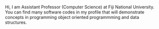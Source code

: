 Hi,
I am Assistant Professor (Computer Science) at Fiji National University.
You can find many software codes in my profile that will demonstrate concepts in programming object oriented programmming and data structures. 

<!---
bimalkumar1981/bimalkumar1981 is a ✨ special ✨ repository because its `README.md` (this file) appears on your GitHub profile.
You can click the Preview link to take a look at your changes.
--->
